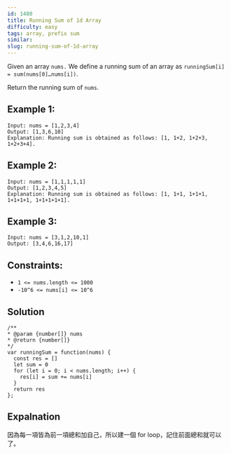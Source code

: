 ```yaml
---
id: 1480
title: Running Sum of 1d Array
difficulty: easy
tags: array, prefix sum
similar:
slug: running-sum-of-1d-array
---
```


Given an array `nums.` We define a running sum of an array as `runningSum[i] = sum(nums[0]…nums[i])`.

Return the running sum of `nums`.

## Example 1:

```
Input: nums = [1,2,3,4]
Output: [1,3,6,10]
Explanation: Running sum is obtained as follows: [1, 1+2, 1+2+3, 1+2+3+4].
```

## Example 2:

```
Input: nums = [1,1,1,1,1]
Output: [1,2,3,4,5]
Explanation: Running sum is obtained as follows: [1, 1+1, 1+1+1, 1+1+1+1, 1+1+1+1+1].
```

## Example 3:

```
Input: nums = [3,1,2,10,1]
Output: [3,4,6,16,17]
```

## Constraints:

- `1 <= nums.length <= 1000`
- `-10^6 <= nums[i] <= 10^6`

## Solution

```
/**
* @param {number[]} nums
* @return {number[]}
*/
var runningSum = function(nums) {
  const res = []
  let sum = 0
  for (let i = 0; i < nums.length; i++) {
    res[i] = sum += nums[i]
  }
  return res
};
```

## Expalnation

因為每一項皆為前一項總和加自己，所以建一個 for loop，記住前面總和就可以了。
